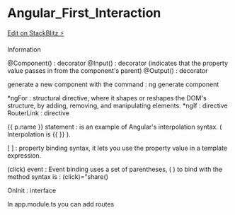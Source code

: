 # Angular_First_Interaction

[Edit on StackBlitz ⚡️](https://stackblitz.com/edit/angular-7vwn55)

Information

@Component() : decorator
@Input() : decorator (indicates that the property value passes in from the component's parent)
@Output() : decorator

generate a new component  with the command : ng generate component <NameOfTheComponent>

*ngFor : structural directive, where it shapes or reshapes the DOM's structure, by adding, removing, and manipulating elements.
*ngIf : directive
RouterLink : directive

{{ p.name }} statement : is an example of Angular's interpolation syntax. ( Interpolation is {{ }} ).

[ ]  : property binding syntax, it lets you use the property value in a template expression.

(click) event : Event binding uses a set of parentheses, ( )
to bind with the method syntax is : (click)="share()

OnInit : interface


In app.module.ts you can add routes
